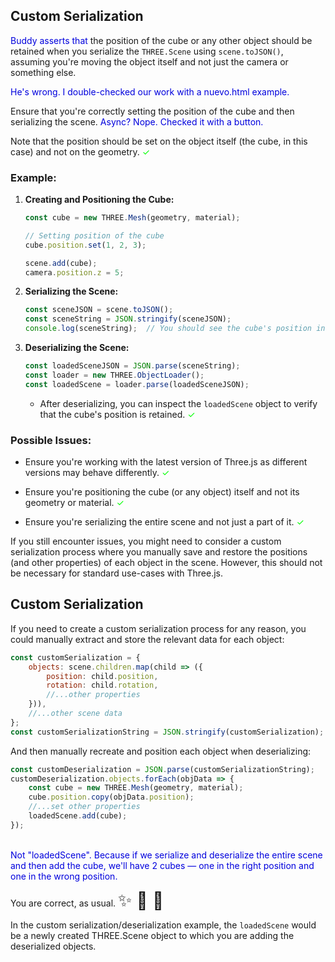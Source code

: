 ## Custom Serialization

<span style="color:#0000dd;">Buddy asserts that</span> the position of the cube or any other object should be retained when you serialize the `THREE.Scene` using `scene.toJSON()`, assuming you're moving the object itself and not just the camera or something else.

<span style="color:#0000dd;">He's wrong.  I double-checked our work with a nuevo.html example.</span>

Ensure that you're correctly setting the position of the cube and then serializing the scene. <span style="color:#0000dd;">Async? Nope. Checked it with a button.</span>

Note that the position should be set on the object itself (the cube, in this case) and not on the geometry. <span style="color:lime;">&check;</span>

### Example:

1. **Creating and Positioning the Cube:**

    ```javascript
    const cube = new THREE.Mesh(geometry, material);

    // Setting position of the cube
    cube.position.set(1, 2, 3);

    scene.add(cube);
    camera.position.z = 5;
    ```

2. **Serializing the Scene:**

    ```javascript
    const sceneJSON = scene.toJSON();
    const sceneString = JSON.stringify(sceneJSON);
    console.log(sceneString);  // You should see the cube's position in this JSON string
    ```

3. **Deserializing the Scene:**

    ```javascript
    const loadedSceneJSON = JSON.parse(sceneString);
    const loader = new THREE.ObjectLoader();
    const loadedScene = loader.parse(loadedSceneJSON);
    ```

    - After deserializing, you can inspect the `loadedScene` object to verify that the cube's position is retained. <span style="color:lime;">&check;</span>

### Possible Issues:

- Ensure you're working with the latest version of Three.js as different versions may behave differently. <span style="color:lime;">&check;</span>

- Ensure you're positioning the cube (or any object) itself and not its geometry or material. <span style="color:lime;">&check;</span>

- Ensure you're serializing the entire scene and not just a part of it. <span style="color:lime;">&check;</span>

If you still encounter issues, you might need to consider a custom serialization process where you manually save and restore the positions (and other properties) of each object in the scene. However, this should not be necessary for standard use-cases with Three.js.

## Custom Serialization

If you need to create a custom serialization process for any reason, you could manually extract and store the relevant data for each object:

```javascript
const customSerialization = {
    objects: scene.children.map(child => ({
        position: child.position,
        rotation: child.rotation,
        //...other properties
    })),
    //...other scene data
};
const customSerializationString = JSON.stringify(customSerialization);
```

And then manually recreate and position each object when deserializing:

```javascript
const customDeserialization = JSON.parse(customSerializationString);
customDeserialization.objects.forEach(objData => {
    const cube = new THREE.Mesh(geometry, material);
    cube.position.copy(objData.position);
    //...set other properties
    loadedScene.add(cube);
});
```

<br>
<span style="color:#0000dd;">Not "loadedScene".  Because if we serialize and deserialize the entire scene and then add the cube, we'll have 2 cubes &mdash; one in the right position and one in the wrong position.</span>

You are correct, as usual. <span style="font-size:27px;">✨ 👑 💛</span>

In the custom serialization/deserialization example, the `loadedScene` would be a newly created THREE.Scene object to which you are adding the deserialized objects.

<br>
